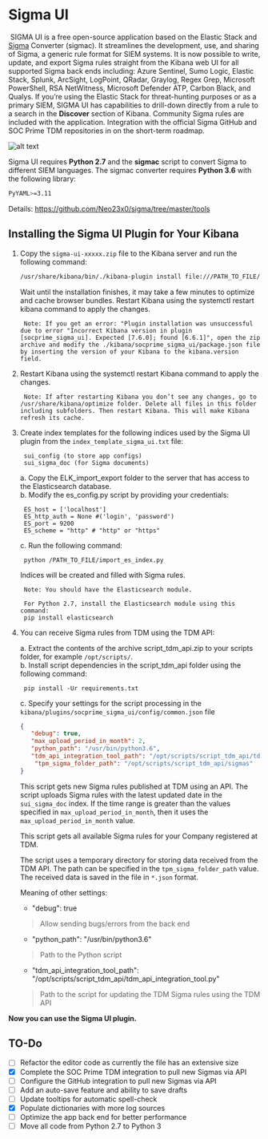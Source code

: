 # Sigma UI
​
SIGMA UI is a free open-source application based on the Elastic Stack and [Sigma](https://github.com/SigmaHQ/sigma) Converter (sigmac). It streamlines the development, use, and sharing of Sigma, a generic rule format for SIEM systems. It is now possible to write, update, and export Sigma rules straight from the Kibana web UI for all supported Sigma back ends including: Azure Sentinel, Sumo Logic, Elastic Stack, Splunk, ArcSight, LogPoint, QRadar, Graylog, Regex Grep, Microsoft PowerShell, RSA NetWitness, Microsoft Defender ATP, Carbon Black, and Qualys. If you’re using the Elastic Stack for threat-hunting purposes or as a primary SIEM, SIGMA UI has capabilities to drill-down directly from a rule to a search in the **Discover** section of Kibana. Community Sigma rules are included with the application. Integration with the official Sigma GitHub and SOC Prime TDM repositories in on the short-term roadmap.​
​

![alt text](resources/images/sigmaui.png "Sigma-UI")

​Sigma UI requires **Python 2.7** and the **sigmac** script to convert Sigma to different SIEM languages. The sigmac converter requires **Python 3.6** with the following library:
​
```sh
PyYAML>=3.11
```
Details: https://github.com/Neo23x0/sigma/tree/master/tools

## Installing the Sigma UI Plugin for Your Kibana ##

1. Copy the `sigma-ui-xxxxx.zip` file to the Kibana server and run the following command:
    ```sh
    /usr/share/kibana/bin/./kibana-plugin install file:///PATH_TO_FILE/sigma-ui-xxxxx.zip
    ```

    Wait until the installation finishes, it may take a few minutes to optimize and cache browser bundles. Restart Kibana using the systemctl restart kibana command to apply the changes.

        Note: If you get an error: "Plugin installation was unsuccessful due to error "Incorrect Kibana version in plugin [socprime_sigma_ui]. Expected [7.6.0]; found [6.6.1]", open the zip archive and modify the ./kibana/socprime_sigma_ui/package.json file by inserting the version of your Kibana to the kibana.version field.

2. Restart Kibana using the systemctl restart Kibana command to apply the changes.

        Note: If after restarting Kibana you don’t see any changes, go to /usr/share/kibana/optimize folder. Delete all files in this folder including subfolders. Then restart Kibana. This will make Kibana refresh its cache.

3. Create index templates for the following indices used by the Sigma UI plugin from the `index_template_sigma_ui.txt` file: 

        sui_config (to store app configs)
        sui_sigma_doc (for Sigma documents)
        
    a. Copy the ELK_import_export folder to the server that has access to the Elasticsearch database.  
    b. Modify the es_config.py script by providing your credentials:
    
        ES_host = ['localhost']
        ES_http_auth = None #('login', 'password')
        ES_port = 9200
        ES_scheme = "http" # "http" or "https"

    c. Run the following command:
    
        python /PATH_TO_FILE/import_es_index.py
        
    Indices will be created and filled with Sigma rules.

        Note: You should have the Elasticsearch module.
    
        For Python 2.7, install the Elasticsearch module using this command:
        pip install elasticsearch

4. You can receive Sigma rules from TDM using the TDM API:
    
    a. Extract the contents of the archive script_tdm_api.zip to your scripts folder, for example `/opt/scripts/`.   
    b. Install script dependencies in the script_tdm_api folder using the following command:

        pip install -Ur requirements.txt
     
     c. Specify your settings for the script processing in the `kibana/plugins/socprime_sigma_ui/config/common.json` file
     ```json
    {
        "debug": true,
        "max_upload_period_in_month": 2,
        "python_path": "/usr/bin/python3.6",
        "tdm_api_integration_tool_path": "/opt/scripts/script_tdm_api/tdm_api_for_sigma_ui.py",
         "tpm_sigma_folder_path": "/opt/scripts/script_tdm_api/sigmas"
    }
    ```

     This script gets new Sigma rules published at TDM using an API. The script uploads Sigma rules with the latest updated date in the `sui_sigma_doc` index. If the time range is greater than the values specified in `max_upload_period_in_month`, then it uses the `max_upload_period_in_month` value.
     
     This script gets all available Sigma rules for your Company registered at TDM.
     
     The script uses a temporary directory for storing data received from the TDM API. The path can be specified in the `tpm_sigma_folder_path` value. The received data is saved in the file in `*.json` format. 
     
     Meaning of other settings:

     * "debug": true 
     > Allow sending bugs/errors from the back end
     
     * "python_path": "/usr/bin/python3.6"
     > Path to the Python script
     
     * "tdm_api_integration_tool_path": "/opt/scripts/script_tdm_api/tdm_api_integration_tool.py"
     > Path to the script for updating the TDM Sigma rules using the TDM API


**Now you can use the Sigma UI plugin.**


## TO-Do
- [ ] Refactor the editor code as currently the file has an extensive size
- [X] Complete the SOC Prime TDM integration to pull new Sigmas via API
- [ ] Configure the GitHub integration to pull new Sigmas via API
- [ ] Add an auto-save feature and ability to save drafts
- [ ] Update tooltips for automatic spell-check
- [X] Populate dictionaries with more log sources
- [ ] Optimize the app back end for better performance
- [ ] Move all code from Python 2.7 to Python 3
